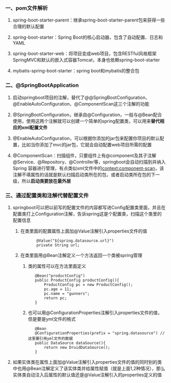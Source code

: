 ### 一、pom文件解析
1. spring-boot-starter-parent：继承spring-boot-starter-parent包来获得一些合理的默认配置

2. spring-boot-starter：Spring Boot的核心启动器，包含了自动配置、日志和YAML

3. spring-boot-starter-web：将项目变成web项目，包含RESTful风格框架SpringMVC和默认的嵌入式容器Tomcat，本身也依赖spring-boot-starter

4. mybatis-spring-boot-starter：spring boot和mybatis的整合包

### 二、@SpringBootApplication
1. 启动springboot项目的注解，替代了@@SpringBootConfiguration、@EnableAutoConfiguration、@ComponentScan这三个注解的功能

2. @SpringBootConfiguration，继承自@Configuration，一般与@Bean配合使用，使用这两个注解就可以创建一个简单的spring配置类，可以用来**替代相应的xml配置文件**

3. @EnableAutoConfiguration，可以根据你添加的jar包来配置你项目的默认配置，比如当你添加了mvc的jar包，它就会自动配置web项目所需的配置

4. @ComponentScan：扫描组件，只要组件上有@component及其子注解@Service、@Repository、@Controller等，springboot会自动扫描到并纳入Spring 容器进行管理，有点类似xml文件中的<context:component-scan>，该注解不填属性的话就是默认扫描启动类所在的包，或者启动类所在包的下一级，所以**启动类要放在最外层**

### 三、通过配置类和注解代替配置文件
1. springboot可以把以前写的配置文件的内容都写进Config配置类里面，并且在配置类打上Configuration注解，告诉spring这是个配置类，扫描这个类里的配置信息

   1. 在类里面的配置属性上面加@Value注解引入properties文件的值
      ```
             @Value("${spring.datasource.url}")
             private String url;
      ```
   
   2. 在类里面用@Bean注解定义一个方法返回一个类被spring管理
      1. 类的属性可以在方法里面定义
         ```
            @Bean("productConfig")
            public ProductConfig productConfig(){
                ProductConfig pc = new ProductConfig();
                pc.age = 11;
                pc.name = "gunners";
                return pc;
            }
         ```
      
      2. 也可以用@ConfigurationProperties注解引入properties文件的值，但是要是yml文件的格式
         ```
            @Bean
            @ConfigurationProperties(prefix = "spring.datasource") //这里要引用yml文件的数据
            public DataSource dataSource(){
                return new DruidDataSource();
            }
         ```

3. 如果实体类在属性上面加@Value注解引入properties文件的值的同时别的类中也用@Bean注解定义了该实体类并给属性赋值（就是上面1,2种情况），那么实体类自动注入后属性的默认值还是@Value注解引入的properties定义的值


